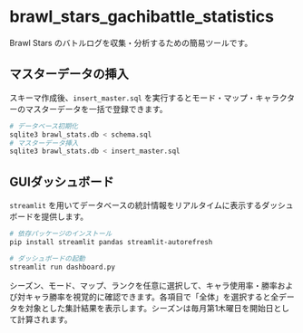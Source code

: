 # brawl_stars_gachibattle_statistics

Brawl Stars のバトルログを収集・分析するための簡易ツールです。

## マスターデータの挿入

スキーマ作成後、`insert_master.sql` を実行するとモード・マップ・キャラクターのマスターデータを一括で登録できます。

```bash
# データベース初期化
sqlite3 brawl_stats.db < schema.sql
# マスターデータ挿入
sqlite3 brawl_stats.db < insert_master.sql
```

## GUIダッシュボード

`streamlit` を用いてデータベースの統計情報をリアルタイムに表示するダッシュボードを提供します。

```bash
# 依存パッケージのインストール
pip install streamlit pandas streamlit-autorefresh

# ダッシュボードの起動
streamlit run dashboard.py
```

シーズン、モード、マップ、ランクを任意に選択して、キャラ使用率・勝率および対キャラ勝率を視覚的に確認できます。各項目で「全体」を選択すると全データを対象とした集計結果を表示します。シーズンは毎月第1木曜日を開始日として計算されます。
